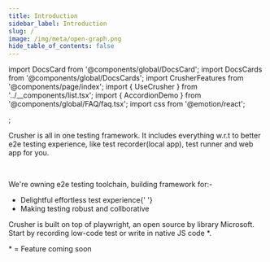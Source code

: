 ```yaml
---
title: Introduction
sidebar_label: Introduction
slug: /
image: /img/meta/open-graph.png
hide_table_of_contents: false
---
```


import DocsCard from '@components/global/DocsCard';
import DocsCards from '@components/global/DocsCards';
import CrusherFeatures from '@components/page/index';
import { UseCrusher } from '../__components/list.tsx';
import { AccordionDemo } from '@components/global/FAQ/faq.tsx';
import css from '@emotion/react';
<head>
  <title>Crusher Docs</title>
  <meta name="description" content="Crusher.dev" />
  <link rel="canonical" href="https://docs.crusher.dev/" />
  <link rel="alternate" href="https://docs.crusher.dev/" hreflang="x-default" />
  <link rel="alternate" href="https://docs.crusher.dev/" hreflang="en" />
  <meta property="og:url" content="https://docs.crusher.dev/" />
</head>;

Crusher is <span className="highlight_cyan">all in one testing framework</span>. It includes everything w.r.t to better e2e testing experience, like test recorder(local app), test runner and web app for you.

<br />

We're owning e2e testing toolchain, building framework for:-

- <span className="highlight_cyan"> Delightful effortless</span> test experience{' '}
- Making testing <span className="highlight_cyan">robust</span> and collborative

<p style={{ marginTop: 32 }}>
  Crusher is built on top of playwright, an open source by library Microsoft.
  <br /> Start by recording <span className="highlight_green">low-code</span> test or write in <span className="highlight_green">
    native JS code
  </span>
  <span className="highlight_red">*</span>.
</p>

<UseCrusher />

<span className="highlight_red">*</span> = Feature coming soon
